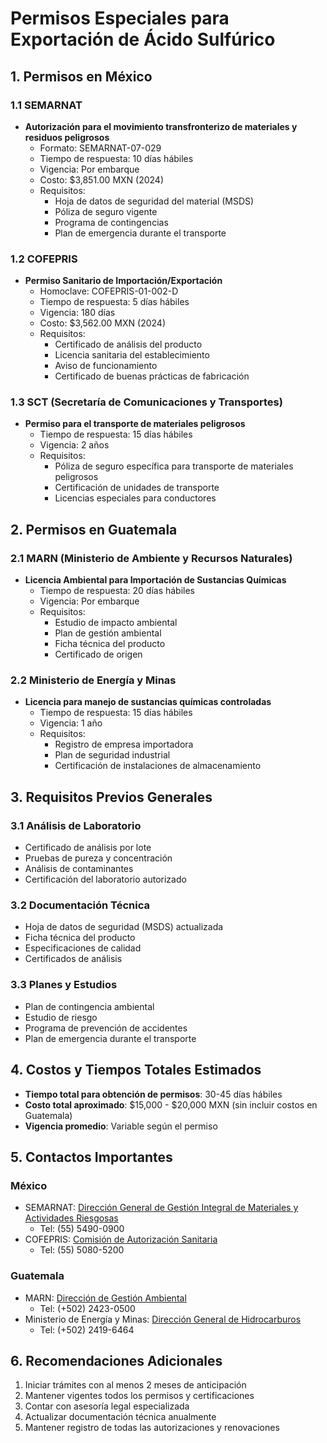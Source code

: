 # Permisos Especiales para Exportación de Ácido Sulfúrico

## 1. Permisos en México

### 1.1 SEMARNAT

- **Autorización para el movimiento transfronterizo de materiales y residuos
  peligrosos**
  - Formato: SEMARNAT-07-029
  - Tiempo de respuesta: 10 días hábiles
  - Vigencia: Por embarque
  - Costo: $3,851.00 MXN (2024)
  - Requisitos:
    - Hoja de datos de seguridad del material (MSDS)
    - Póliza de seguro vigente
    - Programa de contingencias
    - Plan de emergencia durante el transporte

### 1.2 COFEPRIS

- **Permiso Sanitario de Importación/Exportación**
  - Homoclave: COFEPRIS-01-002-D
  - Tiempo de respuesta: 5 días hábiles
  - Vigencia: 180 días
  - Costo: $3,562.00 MXN (2024)
  - Requisitos:
    - Certificado de análisis del producto
    - Licencia sanitaria del establecimiento
    - Aviso de funcionamiento
    - Certificado de buenas prácticas de fabricación

### 1.3 SCT (Secretaría de Comunicaciones y Transportes)

- **Permiso para el transporte de materiales peligrosos**
  - Tiempo de respuesta: 15 días hábiles
  - Vigencia: 2 años
  - Requisitos:
    - Póliza de seguro específica para transporte de materiales peligrosos
    - Certificación de unidades de transporte
    - Licencias especiales para conductores

## 2. Permisos en Guatemala

### 2.1 MARN (Ministerio de Ambiente y Recursos Naturales)

- **Licencia Ambiental para Importación de Sustancias Químicas**
  - Tiempo de respuesta: 20 días hábiles
  - Vigencia: Por embarque
  - Requisitos:
    - Estudio de impacto ambiental
    - Plan de gestión ambiental
    - Ficha técnica del producto
    - Certificado de origen

### 2.2 Ministerio de Energía y Minas

- **Licencia para manejo de sustancias químicas controladas**
  - Tiempo de respuesta: 15 días hábiles
  - Vigencia: 1 año
  - Requisitos:
    - Registro de empresa importadora
    - Plan de seguridad industrial
    - Certificación de instalaciones de almacenamiento

## 3. Requisitos Previos Generales

### 3.1 Análisis de Laboratorio

- Certificado de análisis por lote
- Pruebas de pureza y concentración
- Análisis de contaminantes
- Certificación del laboratorio autorizado

### 3.2 Documentación Técnica

- Hoja de datos de seguridad (MSDS) actualizada
- Ficha técnica del producto
- Especificaciones de calidad
- Certificados de análisis

### 3.3 Planes y Estudios

- Plan de contingencia ambiental
- Estudio de riesgo
- Programa de prevención de accidentes
- Plan de emergencia durante el transporte

## 4. Costos y Tiempos Totales Estimados

- **Tiempo total para obtención de permisos**: 30-45 días hábiles
- **Costo total aproximado**: $15,000 - $20,000 MXN (sin incluir costos en
  Guatemala)
- **Vigencia promedio**: Variable según el permiso

## 5. Contactos Importantes

### México

- SEMARNAT:
  [Dirección General de Gestión Integral de Materiales y Actividades Riesgosas](https://www.gob.mx/semarnat)
  - Tel: (55) 5490-0900
- COFEPRIS: [Comisión de Autorización Sanitaria](https://www.gob.mx/cofepris)
  - Tel: (55) 5080-5200

### Guatemala

- MARN: [Dirección de Gestión Ambiental](https://www.marn.gob.gt)
  - Tel: (+502) 2423-0500
- Ministerio de Energía y Minas:
  [Dirección General de Hidrocarburos](https://www.mem.gob.gt)
  - Tel: (+502) 2419-6464

## 6. Recomendaciones Adicionales

1. Iniciar trámites con al menos 2 meses de anticipación
2. Mantener vigentes todos los permisos y certificaciones
3. Contar con asesoría legal especializada
4. Actualizar documentación técnica anualmente
5. Mantener registro de todas las autorizaciones y renovaciones
